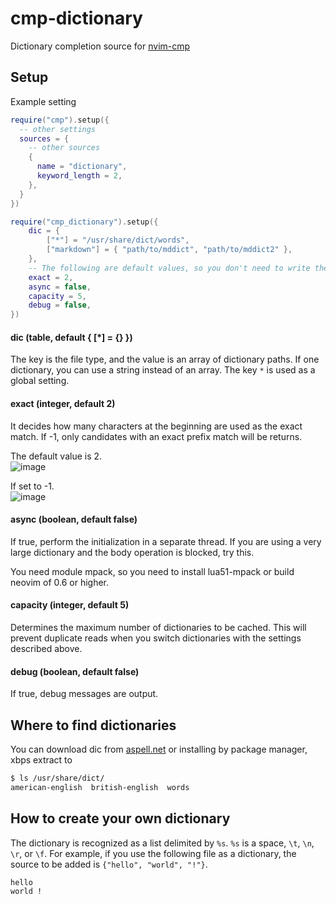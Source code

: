 # cmp-dictionary

Dictionary completion source for [nvim-cmp](https://github.com/hrsh7th/nvim-cmp)  

## Setup

Example setting

```lua
require("cmp").setup({
  -- other settings
  sources = {
    -- other sources
    {
      name = "dictionary",
      keyword_length = 2,
    },
  }
})

require("cmp_dictionary").setup({
    dic = {
        ["*"] = "/usr/share/dict/words",
        ["markdown"] = { "path/to/mddict", "path/to/mddict2" },
    },
    -- The following are default values, so you don't need to write them if you don't want to change them
    exact = 2,
    async = false, 
    capacity = 5,
    debug = false, 
})
```

#### dic (table, default { [*] = {} })

The key is the file type, and the value is an array of dictionary paths.
If one dictionary, you can use a string instead of an array.
The key `*` is used as a global setting.

#### exact (integer, default 2)

It decides how many characters at the beginning are used as the exact match.
If -1, only candidates with an exact prefix match will be returns.  

The default value is 2.  
![image](https://user-images.githubusercontent.com/82267684/145278036-afa56b20-a365-4165-822f-98db5d7f11b1.png)

If set to -1.  
![image](https://user-images.githubusercontent.com/82267684/145278316-1de264eb-86f8-4293-b20b-e3462efb2b68.png)

#### async (boolean, default false)

If true, perform the initialization in a separate thread.
If you are using a very large dictionary and the body operation is blocked, try this.

You need module mpack, so you need to install lua51-mpack or build neovim of 0.6 or higher.

#### capacity (integer, default 5)

Determines the maximum number of dictionaries to be cached.
This will prevent duplicate reads when you switch dictionaries with the settings described above.

#### debug (boolean, default false)

If true, debug messages are output.

## Where to find dictionaries

You can download dic from [aspell.net](https://ftp.gnu.org/gnu/aspell/dict/0index.html) or installing by package manager, xbps extract to

```bash
$ ls /usr/share/dict/
american-english  british-english  words
```

## How to create your own dictionary

The dictionary is recognized as a list delimited by `%s`. `%s` is a space, `\t`, `\n`, `\r`, or `\f`.
For example, if you use the following file as a dictionary, the source to be added is `{"hello", "world", "!"}`.

```txt
hello
world !
```
